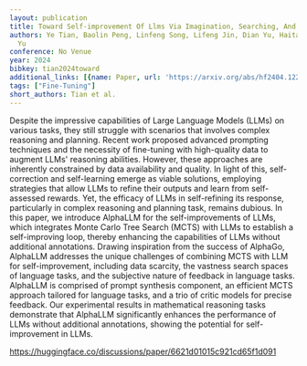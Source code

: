 ```yaml
---
layout: publication
title: Toward Self-improvement Of Llms Via Imagination, Searching, And Criticizing
authors: Ye Tian, Baolin Peng, Linfeng Song, Lifeng Jin, Dian Yu, Haitao Mi, Dong
  Yu
conference: No Venue
year: 2024
bibkey: tian2024toward
additional_links: [{name: Paper, url: 'https://arxiv.org/abs/hf2404.12253'}]
tags: ["Fine-Tuning"]
short_authors: Tian et al.
---
```

Despite the impressive capabilities of Large Language Models (LLMs) on various tasks, they still struggle with scenarios that involves complex reasoning and planning. Recent work proposed advanced prompting techniques and the necessity of fine-tuning with high-quality data to augment LLMs' reasoning abilities. However, these approaches are inherently constrained by data availability and quality. In light of this, self-correction and self-learning emerge as viable solutions, employing strategies that allow LLMs to refine their outputs and learn from self-assessed rewards. Yet, the efficacy of LLMs in self-refining its response, particularly in complex reasoning and planning task, remains dubious. In this paper, we introduce AlphaLLM for the self-improvements of LLMs, which integrates Monte Carlo Tree Search (MCTS) with LLMs to establish a self-improving loop, thereby enhancing the capabilities of LLMs without additional annotations. Drawing inspiration from the success of AlphaGo, AlphaLLM addresses the unique challenges of combining MCTS with LLM for self-improvement, including data scarcity, the vastness search spaces of language tasks, and the subjective nature of feedback in language tasks. AlphaLLM is comprised of prompt synthesis component, an efficient MCTS approach tailored for language tasks, and a trio of critic models for precise feedback. Our experimental results in mathematical reasoning tasks demonstrate that AlphaLLM significantly enhances the performance of LLMs without additional annotations, showing the potential for self-improvement in LLMs.

https://huggingface.co/discussions/paper/6621d01015c921cd65f1d091